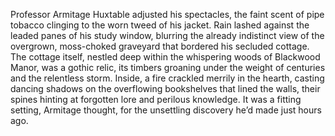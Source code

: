 Professor Armitage Huxtable adjusted his spectacles, the faint scent of pipe tobacco clinging to the worn tweed of his jacket.  Rain lashed against the leaded panes of his study window, blurring the already indistinct view of the overgrown, moss-choked graveyard that bordered his secluded cottage.  The cottage itself, nestled deep within the whispering woods of Blackwood Manor, was a gothic relic, its timbers groaning under the weight of centuries and the relentless storm.  Inside, a fire crackled merrily in the hearth, casting dancing shadows on the overflowing bookshelves that lined the walls, their spines hinting at forgotten lore and perilous knowledge.  It was a fitting setting, Armitage thought, for the unsettling discovery he’d made just hours ago.
